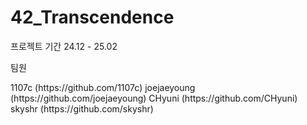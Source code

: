 # 42_Transcendence
<p>프로젝트 기간 24.12 - 25.02</p>
<p>팀원</p>
1107c (https://github.com/1107c)
joejaeyoung (https://github.com/joejaeyoung)
CHyuni (https://github.com/CHyuni)
skyshr (https://github.com/skyshr)
